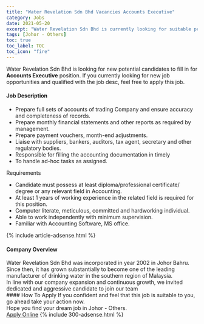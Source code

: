 ```yaml
---
title: "Water Revelation Sdn Bhd Vacancies Accounts Executive" 
category: Jobs 
date: 2021-05-20 
excerpt: "Water Revelation Sdn Bhd is currently looking for suitable person to fill in the Accounts Executive which based in Johor - Others" 
tags: [Johor - Others] 
toc: true 
toc_label: TOC 
toc_icon: "fire" 
--- 
```


<p>Water Revelation Sdn Bhd is looking for new potential candidates to fill in for <b>Accounts Executive</b> position. If you currently looking for new job opportunities and qualified with the job desc, feel free to apply this job.
</p><div><div><h4>Job Description</h4></div><div><div><span><div><ul><li>Prepare full sets of accounts of trading Company and ensure accuracy and completeness of records.</li><li>Prepare monthly financial statements and other reports as required by management.</li><li>Prepare payment vouchers, month-end adjustments.</li><li>Liaise with suppliers, bankers, auditors, tax agent, secretary and other regulatory bodies.</li><li>Responsible for filling the accounting documentation in timely</li><li>To handle ad-hoc tasks as assigned.</li></ul><p>Requirements</p><ul><li>Candidate must possess at least diploma/professional certificate/ degree or any relevant field in Accounting.</li><li>At least 1 years of working experience in the related field is required for this position.</li><li>Computer literate, meticulous, committed and hardworking individual.</li><li>Able to work independently with minimum supervision.</li><li>Familiar with Accounting Software, MS office.</li></ul></div></span></div></div></div> 
{% include article-adsense.html %} 
<div><div><h4>Company Overview</h4></div><div><div><span><div><div>Water Revelation Sdn Bhd was incorporated in year 2002 in Johor Bahru. Since then, it has grown substantially to become one of the leading manufacturer of drinking water in the southern region of Malaysia.<br>
In line with our company expansion and continuous growth, we invited dedicated and aggressive candidate to join our team</div></div></span></div></div></div> 
#### How To Apply 
If you confident and feel that this job is suitable to you, go ahead take your action now. <br/> 
Hope you find your dream job in Johor - Others. <br/> 
<a href="https://www.jobstreet.com.my/en/job/accounts-executive-4571239?jobId=jobstreet-my-job-4571239&" class="btn btn--info" target="_blank" rel="nofollow noopenner">Apply Online</a> 
{% include 300-adsense.html %} 